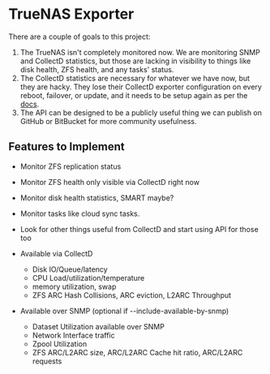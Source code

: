 # TrueNAS Exporter

There are a couple of goals to this project:

1. The TrueNAS isn't completely monitored now. We are monitoring SNMP and
  CollectD statistics, but those are lacking in visibility to things like disk
  health, ZFS health, and any tasks' status.
2. The CollectD statistics are necessary for whatever we have now,
  but they are hacky. They lose their CollectD exporter configuration on every
  reboot, failover, or update, and it needs to be setup again as per the
  [docs](https://docs.iracing.at/operations/networking/truenas/).
3. The API can be designed to be a publicly useful thing we can publish on
  GitHub or BitBucket for more community usefulness.


## Features to Implement

* Monitor ZFS replication status
* Monitor ZFS health only visible via CollectD right now
* Monitor disk health statistics, SMART maybe?
* Monitor tasks like cloud sync tasks.
* Look for other things useful from CollectD and start using API for those too
  
* Available via CollectD
    * Disk IO/Queue/latency
    * CPU Load/utilization/temperature
    * memory utilization, swap
    * ZFS ARC Hash Collisions, ARC eviction, L2ARC Throughput
* Available over SNMP (optional if --include-available-by-snmp)
    * Dataset Utilization available over SNMP
    * Network Interface traffic
    * Zpool Utilization
    * ZFS ARC/L2ARC size, ARC/L2ARC Cache hit ratio, ARC/L2ARC requests